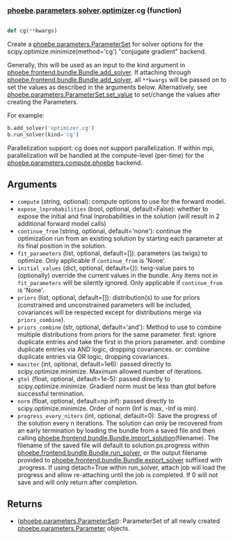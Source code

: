 ### [phoebe](phoebe.md).[parameters](phoebe.parameters.md).[solver](phoebe.parameters.solver.md).[optimizer](phoebe.parameters.solver.optimizer.md).cg (function)


```py

def cg(**kwargs)

```



Create a [phoebe.parameters.ParameterSet](phoebe.parameters.ParameterSet.md) for solver options for the
scipy.optimize.minimize(method='cg') "conjugate gradient" backend.

Generally, this will be used as an input to the kind argument in
[phoebe.frontend.bundle.Bundle.add_solver](phoebe.frontend.bundle.Bundle.add_solver.md).  If attaching through
[phoebe.frontend.bundle.Bundle.add_solver](phoebe.frontend.bundle.Bundle.add_solver.md), all `**kwargs` will be
passed on to set the values as described in the arguments below.  Alternatively,
see [phoebe.parameters.ParameterSet.set_value](phoebe.parameters.ParameterSet.set_value.md) to set/change the values
after creating the Parameters.

For example:

```py
b.add_solver('optimizer.cg')
b.run_solver(kind='cg')
```

Parallelization support: cg does not support parallelization.  If
within mpi, parallelization will be handled at the compute-level (per-time)
for the [phoebe.parameters.compute.phoebe](phoebe.parameters.compute.phoebe.md) backend.

Arguments
----------
* `compute` (string, optional): compute options to use for the forward
    model.
* `expose_lnprobabilities` (bool, optional, default=False): whether to expose
    the initial and final lnprobabilities in the solution (will result in 2
    additional forward model calls)
* `continue_from` (string, optional, default='none'): continue the optimization
    run from an existing solution by starting each parameter at its final
    position in the solution.
* `fit_parameters` (list, optional, default=[]): parameters (as twigs) to
    optimize.  Only applicable if `continue_from` is 'None'.
* `initial_values` (dict, optional, default={}): twig-value pairs to
    (optionally) override the current values in the bundle.  Any items not
    in `fit_parameters` will be silently ignored.  Only applicable if
    `continue_from` is 'None'.
* `priors` (list, optional, default=[]): distribution(s) to use for priors
    (constrained and unconstrained parameters will be included, covariances
    will be respected except for distributions merge via `priors_combine`).
* `priors_combine` (str, optional, default='and'): Method to use to combine
    multiple distributions from priors for the same parameter.
    first: ignore duplicate entries and take the first in the priors parameter.
    and: combine duplicate entries via AND logic, dropping covariances.
    or: combine duplicate entries via OR logic, dropping covariances.
* `maxiter` (int, optional, default=1e6): passed directly to
    scipy.optimize.minimize.  Maximum allowed number of iterations.
* `gtol` (float, optional, default=1e-5): passed directly to
    scipy.optimize.minimize.  Gradient norm must be less than gtol before successful termination.
* `norm` (float, optional, default=np.inf): passed directly to
    scipy.optimize.minimize.  Order of norm (Inf is max, -Inf is min).
* `progress_every_niters` (int, optional, default=0): Save the progress of
    the solution every n iterations.  The solution can only be recovered
    from an early termination by loading the bundle from a saved file and
    then calling [phoebe.frontend.bundle.Bundle.import_solution](phoebe.frontend.bundle.Bundle.import_solution.md)(filename).
    The filename of the saved file will default to solution.ps.progress within
    [phoebe.frontend.bundle.Bundle.run_solver](phoebe.frontend.bundle.Bundle.run_solver.md), or the output filename provided
    to [phoebe.frontend.bundle.Bundle.export_solver](phoebe.frontend.bundle.Bundle.export_solver.md) suffixed with .progress.
    If using detach=True within run_solver, attach job will load the progress
    and allow re-attaching until the job is completed.  If 0 will not save
    and will only return after completion.

Returns
--------
* ([phoebe.parameters.ParameterSet](phoebe.parameters.ParameterSet.md)): ParameterSet of all newly created
    [phoebe.parameters.Parameter](phoebe.parameters.Parameter.md) objects.

